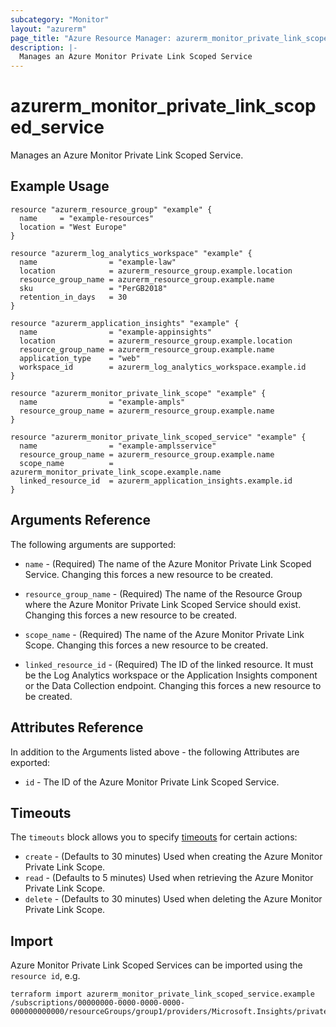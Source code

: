 ```yaml
---
subcategory: "Monitor"
layout: "azurerm"
page_title: "Azure Resource Manager: azurerm_monitor_private_link_scoped_service"
description: |-
  Manages an Azure Monitor Private Link Scoped Service
---
```


# azurerm_monitor_private_link_scoped_service

Manages an Azure Monitor Private Link Scoped Service.

## Example Usage

```hcl
resource "azurerm_resource_group" "example" {
  name     = "example-resources"
  location = "West Europe"
}

resource "azurerm_log_analytics_workspace" "example" {
  name                = "example-law"
  location            = azurerm_resource_group.example.location
  resource_group_name = azurerm_resource_group.example.name
  sku                 = "PerGB2018"
  retention_in_days   = 30
}

resource "azurerm_application_insights" "example" {
  name                = "example-appinsights"
  location            = azurerm_resource_group.example.location
  resource_group_name = azurerm_resource_group.example.name
  application_type    = "web"
  workspace_id        = azurerm_log_analytics_workspace.example.id
}

resource "azurerm_monitor_private_link_scope" "example" {
  name                = "example-ampls"
  resource_group_name = azurerm_resource_group.example.name
}

resource "azurerm_monitor_private_link_scoped_service" "example" {
  name                = "example-amplsservice"
  resource_group_name = azurerm_resource_group.example.name
  scope_name          = azurerm_monitor_private_link_scope.example.name
  linked_resource_id  = azurerm_application_insights.example.id
}
```

## Arguments Reference

The following arguments are supported:

* `name` - (Required) The name of the Azure Monitor Private Link Scoped Service. Changing this forces a new resource to be created.

* `resource_group_name` - (Required) The name of the Resource Group where the Azure Monitor Private Link Scoped Service should exist. Changing this forces a new resource to be created.

* `scope_name` - (Required) The name of the Azure Monitor Private Link Scope. Changing this forces a new resource to be created.

* `linked_resource_id` - (Required) The ID of the linked resource. It must be the Log Analytics workspace or the Application Insights component or the Data Collection endpoint. Changing this forces a new resource to be created.

## Attributes Reference

In addition to the Arguments listed above - the following Attributes are exported:

* `id` - The ID of the Azure Monitor Private Link Scoped Service.

## Timeouts

The `timeouts` block allows you to specify [timeouts](https://www.terraform.io/language/resources/syntax#operation-timeouts) for certain actions:

* `create` - (Defaults to 30 minutes) Used when creating the Azure Monitor Private Link Scope.
* `read` - (Defaults to 5 minutes) Used when retrieving the Azure Monitor Private Link Scope.
* `delete` - (Defaults to 30 minutes) Used when deleting the Azure Monitor Private Link Scope.

## Import

Azure Monitor Private Link Scoped Services can be imported using the `resource id`, e.g.

```shell
terraform import azurerm_monitor_private_link_scoped_service.example /subscriptions/00000000-0000-0000-0000-000000000000/resourceGroups/group1/providers/Microsoft.Insights/privateLinkScopes/pls1/scopedResources/sr1
```
